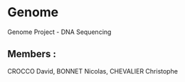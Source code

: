 # Genome
Genome Project - DNA Sequencing

## Members :
CROCCO David, BONNET Nicolas, CHEVALIER Christophe

